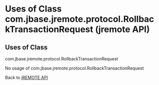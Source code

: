 # Uses of Class com.jbase.jremote.protocol.RollbackTransactionRequest (jremote API)

<PageHeader />

## Uses of Class
com.jbase.jremote.protocol.RollbackTransactionRequest

No usage of com.jbase.jremote.protocol.RollbackTransactionRequest

Back to [jREMOTE API](com_jbase_jremote_package-summary)


